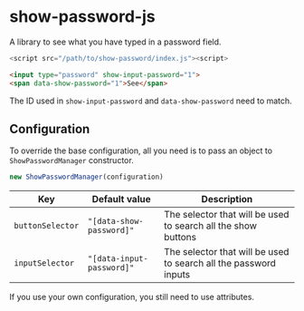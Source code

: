 # show-password-js
A library to see what you have typed in a password field.

```js
<script src="/path/to/show-password/index.js"><script>
```

```html
<input type="password" show-input-password="1">
<span data-show-password="1">See</span> 
```

The ID used in `show-input-password` and `data-show-password` need to match.

## Configuration

To override the base configuration, all you need is to pass an object to `ShowPasswordManager` constructor.
```js
new ShowPasswordManager(configuration)
```

|Key|Default value|Description|
|-|-|-|
|`buttonSelector`|`"[data-show-password]"`|The selector that will be used to search all the show buttons
|`inputSelector`|`"[data-input-password]"`|The selector that will be used to search all the password inputs

If you use your own configuration, you still need to use attributes.
